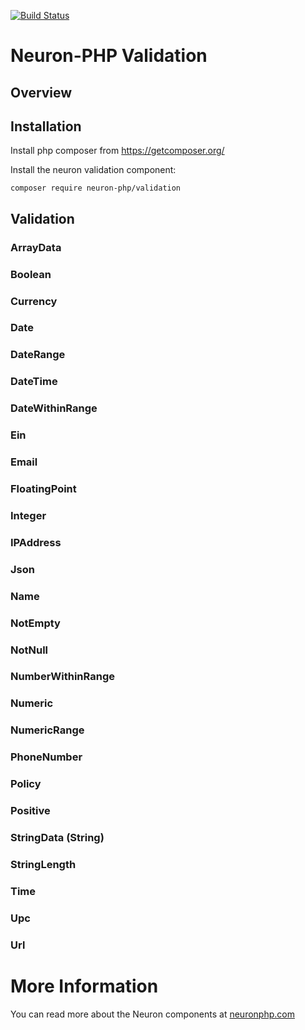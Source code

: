 [![Build Status](https://app.travis-ci.com/Neuron-PHP/validation.svg?token=F8zCwpT7x7Res7J2N4vF&branch=master)](https://app.travis-ci.com/Neuron-PHP/validation)
# Neuron-PHP Validation

## Overview

## Installation

Install php composer from https://getcomposer.org/

Install the neuron validation component:

    composer require neuron-php/validation

## Validation

### ArrayData

### Boolean

### Currency

### Date

### DateRange

### DateTime

### DateWithinRange

### Ein

### Email

### FloatingPoint

### Integer

### IPAddress

### Json

### Name

### NotEmpty

### NotNull

### NumberWithinRange

### Numeric

### NumericRange

### PhoneNumber

### Policy

### Positive

### StringData (String)

### StringLength

### Time

### Upc

### Url

# More Information

You can read more about the Neuron components at [neuronphp.com](http://neuronphp.com)
